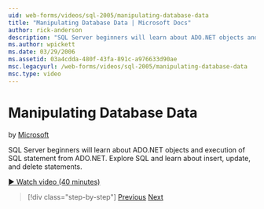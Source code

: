 ```yaml
---
uid: web-forms/videos/sql-2005/manipulating-database-data
title: "Manipulating Database Data | Microsoft Docs"
author: rick-anderson
description: "SQL Server beginners will learn about ADO.NET objects and execution of SQL statement from ADO.NET. Explore SQL and learn about insert, update, and delete sta..."
ms.author: wpickett
ms.date: 03/29/2006
ms.assetid: 03a4cdda-480f-43fa-891c-a976633d90ae
msc.legacyurl: /web-forms/videos/sql-2005/manipulating-database-data
msc.type: video
---
```

# Manipulating Database Data

by [Microsoft](https://github.com/microsoft)

SQL Server beginners will learn about ADO.NET objects and execution of SQL statement from ADO.NET. Explore SQL and learn about insert, update, and delete statements.

[&#9654; Watch video (40 minutes)](https://channel9.msdn.com/Blogs/ASP-NET-Site-Videos/manipulating-database-data)

> [!div class="step-by-step"]
> [Previous](designing-relational-database-tables.md)
> [Next](more-structured-query-language.md)

